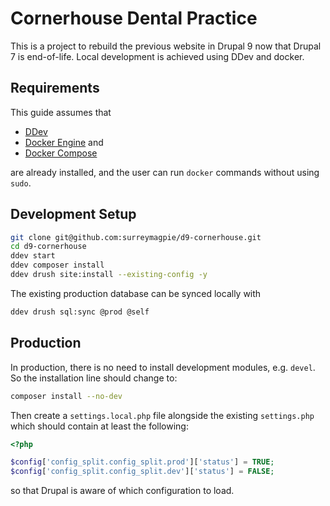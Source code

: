 # Cornerhouse Dental Practice
This is a project to rebuild the previous website in Drupal 9 now that Drupal 7 is end-of-life. Local development is achieved using DDev and docker.

## Requirements
This guide assumes that
- [DDev](https://ddev.readthedocs.io/en/stable/)
- [Docker Engine](https://docs.docker.com/engine/install/) and
- [Docker Compose](https://docs.docker.com/compose/install/)

are already installed, and the user can run `docker` commands without using `sudo`.

## Development Setup
```bash
git clone git@github.com:surreymagpie/d9-cornerhouse.git
cd d9-cornerhouse
ddev start
ddev composer install
ddev drush site:install --existing-config -y
```

The existing production database can be synced locally with
```bash
ddev drush sql:sync @prod @self
```
## Production
In production, there is no need to install development modules, e.g. `devel`. So the installation line should change to:
```bash
composer install --no-dev
```

Then create a `settings.local.php` file alongside the existing `settings.php` which should contain at least the following:
```php
<?php

$config['config_split.config_split.prod']['status'] = TRUE;
$config['config_split.config_split.dev']['status'] = FALSE;
```
so that Drupal is aware of which configuration to load.